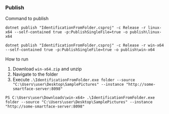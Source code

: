 ### Publish
Command to publish

```
dotnet publish "IdentificationFromFolder.csproj" -c Release -r linux-x64 --self-contained true -p:PublishSingleFile=true -o publish\linux-x64

dotnet publish "IdentificationFromFolder.csproj" -c Release -r win-x64 --self-contained true -p:PublishSingleFile=true -o publish\win-x64
```

How to run

1. Download `win-x64.zip` and unzip
2. Navigate to the folder
3. Execute `.\IdentificationFromFolder.exe folder --source "C:\Users\user\Desktop\SamplePictures" --instance "http://some-smartface-server:8098"`

```
PS C:\Users\user\Downloads\win-x64> .\IdentificationFromFolder.exe folder --source "C:\Users\user\Desktop\SamplePictures" --instance "http://some-smartface-server:8098"
```
